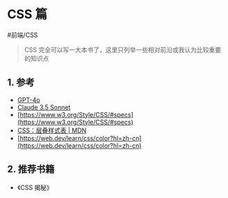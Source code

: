 
# CSS 篇


#前端/CSS 

> CSS 完全可以写一大本书了，这里只列举一些相对前沿或我认为比较重要的知识点

## 1. 参考

- [GPT-4o](https://chatgpt.com/)
- [Claude 3.5 Sonnet](https://www.anthropic.com/news/claude-3-5-sonnet?locale=zh_CN)
- [https://www.w3.org/Style/CSS/#specs](https://www.w3.org/Style/CSS/#specs)
- [CSS：层叠样式表 | MDN](https://developer.mozilla.org/zh-CN/docs/Web/CSS)
- [https://web.dev/learn/css/color?hl=zh-cn](https://web.dev/learn/css/color?hl=zh-cn)

## 2. 推荐书籍

- 《CSS 揭秘》

